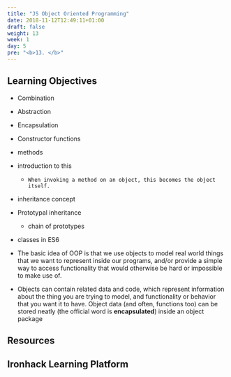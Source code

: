 ```yaml
---
title: "JS Object Oriented Programming"
date: 2018-11-12T12:49:11+01:00
draft: false
weight: 13
week: 1
day: 5
pre: "<b>13. </b>"
---
```


## Learning Objectives

- Combination
- Abstraction
- Encapsulation
- Constructor functions
- methods
- introduction to this
  - `When invoking a method on an object, this becomes the object itself.`
- inheritance concept
- Prototypal inheritance
  - chain of prototypes

- classes in ES6

- The basic idea of OOP is that we use objects to model real world things that we want to represent inside our programs, and/or provide a simple way to access functionality that would otherwise be hard or impossible to make use of.
- Objects can contain related data and code, which represent information about the thing you are trying to model, and functionality or behavior that you want it to have. Object data (and often, functions too) can be stored neatly (the official word is **encapsulated**) inside an object package

## Resources

## Ironhack Learning Platform